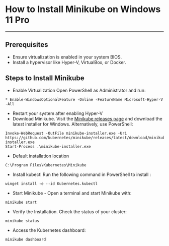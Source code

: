 # How to Install Minikube on Windows 11 Pro
------
## Prerequisites
- Ensure virtualization is enabled in your system BIOS.
- Install a hypervisor like Hyper-V, VirtualBox, or Docker.

## Steps to Install Minikube
* Enable Virtualization
Open PowerShell as Administrator and run:
```
* Enable-WindowsOptionalFeature -Online -FeatureName Microsoft-Hyper-V -All
```
* Restart your system after enabling Hyper-V
* Download Minikube. Visit the [Minikube releases page](https://github.com/kubernetes/minikube/releases) and download the latest installer for Windows. Alternatively, use PowerShell:
```
Invoke-WebRequest -OutFile minikube-installer.exe -Uri https://github.com/kubernetes/minikube/releases/latest/download/minikube-installer.exe
Start-Process .\minikube-installer.exe
```
* Default installation location
```
C:\Program Files\Kubernetes\Minikube
```
* Install kubectl Run the following command in PowerShell to install :
```
winget install -e --id Kubernetes.kubectl
```
* Start Minikube - Open a terminal and start Minikube with:
```
minikube start
```
* Verify the Installation. Check the status of your cluster:
```
minikube status
```
* Access the Kubernetes dashboard:
```
minikube dashboard
```